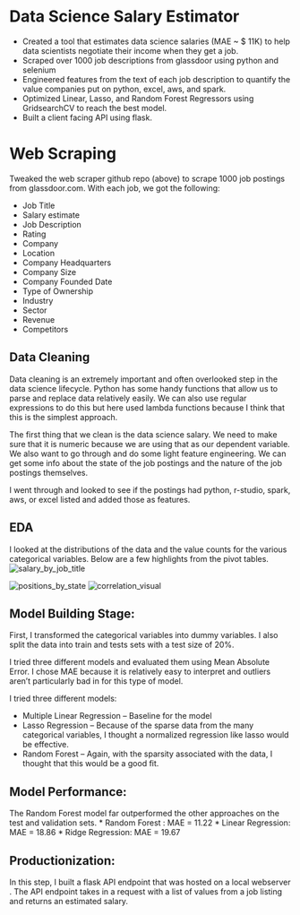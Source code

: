 # Data Science Salary Estimator

* Created a tool that estimates data science salaries (MAE ~ $ 11K) to help data scientists negotiate their income when they get a job.
* Scraped over 1000 job descriptions from glassdoor using python and selenium
* Engineered features from the text of each job description to quantify the value companies put on python, excel, aws, and spark.
* Optimized Linear, Lasso, and Random Forest Regressors using GridsearchCV to reach the best model.
* Built a client facing API using flask.

# Web Scraping
Tweaked the web scraper github repo (above) to scrape 1000 job postings from glassdoor.com. With each job, we got the following:
  * Job Title
  * Salary estimate
  * Job Description
  * Rating
  * Company
  * Location
  * Company Headquarters
  * Company Size
  * Company Founded Date
  * Type of Ownership
  * Industry
  * Sector
  * Revenue
  * Competitors
 
## Data Cleaning
Data cleaning is an extremely important and often overlooked step in the data science lifecycle. Python has some handy functions that allow us to parse and replace data relatively easily. We can also use regular expressions to do this but here used lambda functions because I think that this is the simplest approach.

The first thing that we clean is the data science salary. We need to make sure that it is numeric because we are using that as our dependent variable. We also want to go through and do some light feature engineering. We can get some info about the state of the job postings and the nature of the job postings themselves.

I went through and looked to see if the postings had python, r-studio, spark, aws, or excel listed and added those as features. 

## EDA 
I looked at the distributions of the data and the value counts for the various categorical variables. Below are a few highlights from the pivot tables.
![salary_by_job_title](https://user-images.githubusercontent.com/55063393/90340414-aaa38680-e015-11ea-9e15-c1e1638c3354.PNG)

![positions_by_state](https://user-images.githubusercontent.com/55063393/90340438-d0309000-e015-11ea-9182-f1f7a709c181.png)  ![correlation_visual](https://user-images.githubusercontent.com/55063393/90340442-d45cad80-e015-11ea-9b4c-5f4124d9d7d2.png)
  
## Model Building Stage:
  First, I transformed the categorical variables into dummy variables. I also split the data into train and tests sets with a test size of 20%.

I tried three different models and evaluated them using Mean Absolute Error. I chose MAE because it is relatively easy to interpret and outliers aren’t particularly bad in for this type of model.

I tried three different models:
  * Multiple Linear Regression – Baseline for the model 
  * Lasso Regression – Because of the sparse data from the many categorical variables, I thought a normalized regression like lasso would be effective.
  * Random Forest – Again, with the sparsity associated with the data, I thought that this would be a good fit.
 
## Model Performance:
  The Random Forest model far outperformed the other approaches on the test and validation sets.
     *  Random Forest :  MAE = 11.22
     *  Linear Regression:  MAE = 18.86
     *  Ridge Regression: MAE = 19.67

## Productionization:
   In this step, I built a flask API endpoint that was hosted on a local webserver . The API endpoint takes in a request with a list of values from a job listing and returns an estimated salary.

